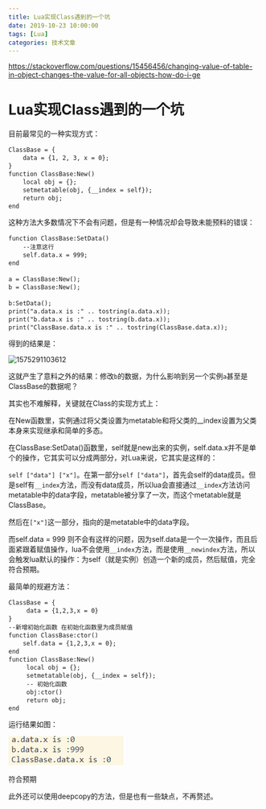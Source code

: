 ```yaml
---
title: Lua实现Class遇到的一个坑
date: 2019-10-23 10:00:00
tags: [Lua]
categories: 技术文章
---
```

https://stackoverflow.com/questions/15456456/changing-value-of-table-in-object-changes-the-value-for-all-objects-how-do-i-ge

# Lua实现Class遇到的一个坑

目前最常见的一种实现方式：

```
ClassBase = {
	data = {1, 2, 3, x = 0};
}
function ClassBase:New()
    local obj = {};
    setmetatable(obj, {__index = self});
    return obj;
end
```

这种方法大多数情况下不会有问题，但是有一种情况却会导致未能预料的错误：

```
function ClassBase:SetData()
	--注意这行
    self.data.x = 999;
end

a = ClassBase:New();
b = ClassBase:New();

b:SetData();
print("a.data.x is :" .. tostring(a.data.x));
print("b.data.x is :" .. tostring(b.data.x));
print("ClassBase.data.x is :" .. tostring(ClassBase.data.x));
```

得到的结果是：

![1575291103612](/_posts/Lua面向对象的实现.assets/1575291103612.png)

这就产生了意料之外的结果：修改`b`的数据，为什么影响到另一个实例`a`甚至是ClassBase的数据呢？



其实也不难解释，关键就在Class的实现方式上：

在New函数里，实例通过将父类设置为metatable和将父类的__index设置为父类本身来实现继承和简单的多态。

在ClassBase:SetData()函数里，self就是new出来的实例，self.data.x并不是单个的操作，它其实可以分成两部分，对Lua来说，它其实是这样的：

`self ["data"] ["x"]`。在第一部分`self ["data"]`，首先会self的data成员。但是self有`__index`方法，而没有data成员，所以lua会直接通过`__index`方法访问metatable中的data字段，metatable被分享了一次，而这个metatable就是ClassBase。

然后在`["x"]`这一部分，指向的是metatable中的data字段。



而self.data = 999 则不会有这样的问题，因为self.data是一个一次操作，而且后面紧跟着赋值操作，lua不会使用`__index`方法，而是使用`__newindex`方法，所以会触发lua默认的操作：为self（就是实例）创造一个新的成员，然后赋值，完全符合预期。

最简单的规避方法：

```
ClassBase = {
     data = {1,2,3,x = 0}
}
--新增初始化函数 在初始化函数里为成员赋值
function ClassBase:ctor()
    self.data = {1,2,3,x = 0};
end
function ClassBase:New()
     local obj = {};
     setmetatable(obj, {__index = self});
     -- 初始化函数
     obj:ctor()
     return obj;
end
```

运行结果如图：

![1575292046367](Lua面向对象的实现.assets/1575292046367.png)

符合预期

此外还可以使用deepcopy的方法，但是也有一些缺点，不再赘述。